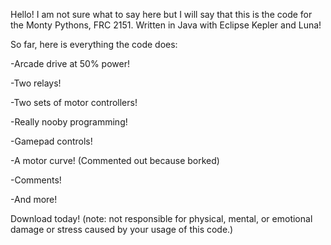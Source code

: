 Hello! I am not sure what to say here but I will say that this is the code for the Monty Pythons, FRC 2151. 
Written in Java with Eclipse Kepler and Luna!

So far, here is everything the code does:

-Arcade drive at 50% power!

-Two relays!

-Two sets of motor controllers!

-Really nooby programming!

-Gamepad controls! 

-A motor curve! (Commented out because borked)

-Comments!

-And more!

Download today! (note: not responsible for physical, mental, or emotional damage or stress caused by your usage of this code.)
